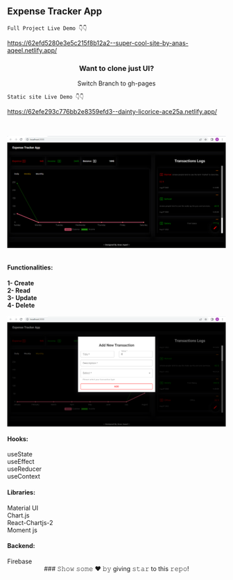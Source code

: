 <h2> Expense Tracker App</h2>

    Full Project Live Demo 👇👇
https://62efd5280e3e5c215f8b12a2--super-cool-site-by-anas-aqeel.netlify.app/

<div align="center">
   <h3>  Want to clone just UI?</h3>
    Switch Branch to gh-pages
</div>

    Static site Live Demo 👇👇
https://62efe293c776bb2e8359efd3--dainty-licorice-ace25a.netlify.app/

<br/>
<br/>

<div align="center">

<img align="center" alt="𝙶𝙸𝙵" src="https://github.com/Anas-Aqeel/React_Expense_Tracker_App/blob/Master/Screenshot%20(3).png"/>
</div>

<br/>

<h4>Functionalities:</h4> 
<b>  1- Create </b>
<br/>
<b> 2- Read </b>
<br/>
<b> 3- Update </b>
<br/>
<b> 4- Delete </b>
    

<br/>
<br/>  
  
<div align="center">
  <img align="center" alt="𝙶𝙸𝙵" src="https://github.com/Anas-Aqeel/React_Expense_Tracker_App/blob/Master/Screenshot%20(4).png"/>
</div>   

<h4>Hooks:</h4> 
  
useState 
<br/>
useEffect 
<br/>
useReducer 
<br/>
useContext 
    
    
    
     
     
<h4>Libraries:</h4> 

  
Material UI
<br/>
Chart.js
<br/>
React-Chartjs-2
<br/>
Moment js

   
<h4>Backend:</h4>       
Firebase  
  
    


<div align="center">
### 𝚂𝚑𝚘𝚠 𝚜𝚘𝚖𝚎 ❤️ 𝚋𝚢 giving 𝚜𝚝𝚊𝚛 to this 𝚛𝚎𝚙𝚘!

</div>
